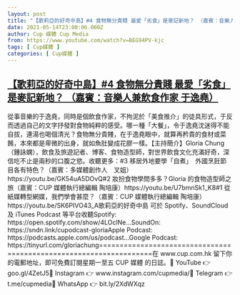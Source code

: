 ```yaml
---
layout: post
title: "【歌莉亞的好奇中島】#4 食物無分貴賤 最愛「劣食」是麥記新地？ （嘉賓：音樂人兼飲食作家 于逸堯）"
date: 2021-05-14T23:00:06.000Z
author: Cup 媒體 Cup Media
from: https://www.youtube.com/watch?v=BEG94PV-kjc
tags: [ Cup媒體 ]
categories: [ Cup媒體 ]
---
```

<!--1621033206000-->
[【歌莉亞的好奇中島】#4 食物無分貴賤 最愛「劣食」是麥記新地？ （嘉賓：音樂人兼飲食作家 于逸堯）](https://www.youtube.com/watch?v=BEG94PV-kjc)
------

<div>
從事音樂的于逸堯，同時是個飲食作家，不拘泥於「美食推介」的徒具形式，于反而透過自己的文字抒發對食物純粹的感受。哪一種「大餐」，令于逸堯沈迷得不能自拔，連湯也喝個清光？食物無分貴賤，在于逸堯眼中，就算再矜貴的食材或菜餚，本來都是卑微的出身，就如魚肚變成花膠一樣。【主持簡介】Gloria Chung（鍾詠嫻），飲食及旅遊記者、博客、食物造型師，對世界飲食文化充滿好奇，深信吃不止是兩秒的口腹之慾。收聽更多：#3 移居外地要學「自煮」　外國烹飪節目各有特色？（嘉賓：多媒體創作人　叉姐）https://youtu.be/GK54uA5DOvQ#2 妝扮食物學問多多？Gloria 的食物造型師之旅（嘉賓：CUP 媒體執行總編輯 陶培康）https://youtu.be/U7bmnSk1_K8#1 從紙媒轉型網媒，我們學會甚麼？（嘉賓：CUP 媒體執行總編輯 陶培康）https://youtu.be/SK6PIVO43_A歌莉亞的好奇中島 可於 Spotify、SoundCloud 及 iTunes Podcast 等平台收聽Spotify: https://open.spotify.com/show/4LOclNe...SoundOn: https://sndn.link/cupodcast-gloriaApple Podcast: https://podcasts.apple.com/us/podcast...Google Podcast: https://tinyurl.com/gloriachung===================================================================在 www.cup.com.hk 留下你的電郵地址，即可免費訂閱星期一至五 CUP 媒體 的日誌。🎦 YouTube 👉 goo.gl/4ZetJ5📸 Instagram 👉 www.instagram.com/cupmedia/💬 Telegram 👉 t.me/cupmedia📣 WhatsApp 👉 bit.ly/2XdWXqz
</div>

